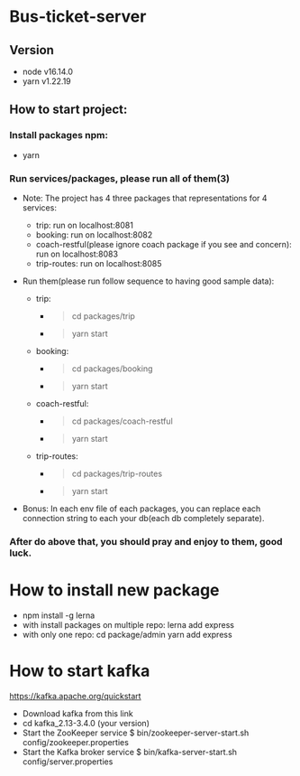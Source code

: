 # Bus-ticket-server

## Version

- node v16.14.0
- yarn v1.22.19

## How to start project:
### Install packages npm:
- yarn

### Run services/packages, please run all of them(3)
+ Note: The project has 4 three packages that representations for 4 services:
  - trip: run on localhost:8081
  - booking: run on localhost:8082
  - coach-restful(please ignore coach package if you see and concern): run on localhost:8083
  - trip-routes: run on localhost:8085
+ Run them(please run follow sequence to having good sample data):
  - trip: 
    * > cd packages/trip
    * > yarn start
  - booking: 
    * > cd packages/booking
    * > yarn start
  - coach-restful: 
    * > cd packages/coach-restful
    * > yarn start
  - trip-routes: 
    * > cd packages/trip-routes
    * > yarn start

+ Bonus: In each env file of each packages, you can replace each connection string to each your db(each db completely separate).

### After do above that, you should pray and enjoy to them, good luck.


# How to install new package
- npm install -g lerna
- with install packages on multiple repo:
  lerna add express
- with only one repo:
  cd package/admin
  yarn add express


# How to start kafka
https://kafka.apache.org/quickstart

- Download kafka from this link
- cd kafka_2.13-3.4.0 (your version)
- Start the ZooKeeper service
  $ bin/zookeeper-server-start.sh config/zookeeper.properties
- Start the Kafka broker service
  $ bin/kafka-server-start.sh config/server.properties
